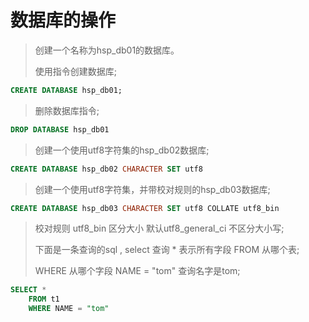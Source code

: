 # 数据库的操作

> 创建一个名称为hsp_db01的数据库。
>
>使用指令创建数据库;
>
``` sql 
CREATE DATABASE hsp_db01;
``` 

> 删除数据库指令;
>
``` sql 
DROP DATABASE hsp_db01
``` 

> 创建一个使用utf8字符集的hsp_db02数据库;
>
``` sql 
CREATE DATABASE hsp_db02 CHARACTER SET utf8
``` 

> 创建一个使用utf8字符集，并带校对规则的hsp_db03数据库;
>
``` sql 
CREATE DATABASE hsp_db03 CHARACTER SET utf8 COLLATE utf8_bin
``` 

> 校对规则 utf8_bin 区分大小 默认utf8_general_ci 不区分大小写;
>
> 下面是一条查询的sql , select 查询 * 表示所有字段 FROM 从哪个表;
>
> WHERE 从哪个字段 NAME = "tom" 查询名字是tom;
>
``` sql
SELECT *  
	FROM t1 
	WHERE NAME = "tom"
``` 
